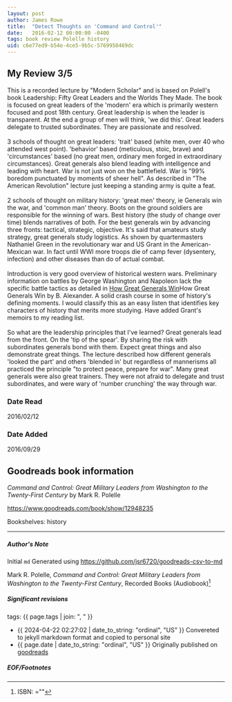 ```yaml
---
layout: post
author: James Rowe
title:  "Detect Thoughts on 'Command and Control'"
date:   2016-02-12 00:00:00 -0400
tags: book review Polelle history
uid: c6e77ed9-b54e-4ce5-9b5c-5769950469dc
---
```


<!-- highly dependent on how you personally use jekyll templates, and how you want this to show up -->
<!-- escape any jekyll keys with double brackets -->

## My Review 3/5

This is a recorded lecture by "Modern Scholar" and is based on Polell's book Leadership: Fifty Great Leaders and the Worlds They Made. The book is focused on great leaders of the 'modern' era which is primarily western focused and post 18th century. Great leadership is when the leader is transparent. At the end a group of men will think, 'we did this'. Great leaders delegate to trusted subordinates. They are passionate and resolved.<br/><br/>3 schools of thought on great leaders: 'trait' based (white men, over 40 who attended west point). 'behavior' based (meticulous, stoic, brave) and 'circumstances' based (no great men, ordinary men forged in extraordinary circumstances). Great generals also blend leading with intelligence and leading with heart. War is not just won on the battlefield. War is "99% boredom punctuated by moments of sheer hell". As described in "The American Revolution" lecture just keeping a standing army is quite a feat.<br/><br/>2 schools of thought on military history: 'great men' theory, ie Generals win the war, and 'common man' theory. Boots on the ground soldiers are responsible for the winning of wars. Best history (the study of change over time) blends narratives of both. For the best generals win by advancing three fronts: tactical, strategic, objective. It's said that amateurs study strategy, great generals study logistics. As shown by quartermasters Nathaniel Green in the revolutionary war and US Grant in the American-Mexican war. In fact until WWI more troops die of camp fever (dysentery, infection) and other diseases than do of actual combat.<br/><br/>Introduction is very good overview of historical western wars. Preliminary information on battles by George Washington and Napoleon lack the specific battle tactics as detailed in [How Great Generals Win](https://www.goodreads.com/book/show/265223)How Great Generals Win by B. Alexander. A solid crash course in some of history's defining moments. I would classify this as an easy listen that identifies key characters of history that merits more studying. Have added Grant's memoirs to my reading list.<br/><br/>So what are the leadership principles that I've learned? Great generals lead from the front. On the 'tip of the spear'. By sharing the risk with subordinates generals bond with them. Expect great things and also demonstrate great things. The lecture described how different generals 'looked the part' and others 'blended in' but regardless of mannerisms all practiced the principle "to protect peace, prepare for war". Many great generals were also great trainers. They were not afraid to delegate and trust subordinates, and were wary of 'number crunching' the way through war. 

### Date Read
2016/02/12

### Date Added
2016/09/29

## Goodreads book information

*Command and Control: Great Military Leaders from Washington to the Twenty-First Century* by Mark R. Polelle

https://www.goodreads.com/book/show/12948235

Bookshelves: history

---

##### Author's Note

Initial `md` Generated using https://github.com/jsr6720/goodreads-csv-to-md

Mark R. Polelle, *Command and Control: Great Military Leaders from Washington to the Twenty-First Century*,  Recorded Books  (Audiobook)[^1]

##### Significant revisions

tags: {{ page.tags | join: ", " }} <!-- todo move this somewhere -->

- {{ 2024-04-22 02:27:02 | date_to_string: "ordinal", "US" }} Convereted to jekyll markdown format and copied to personal site
- {{ page.date | date_to_string: "ordinal", "US" }} Originally published on [goodreads](https://www.goodreads.com)

##### EOF/Footnotes

[^1]: ISBN: =""